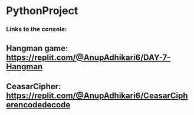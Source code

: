 # PythonProject
### Links to the console:
## Hangman game: https://replit.com/@AnupAdhikari6/DAY-7-Hangman
## CeasarCipher: https://replit.com/@AnupAdhikari6/CeasarCipherencodedecode
